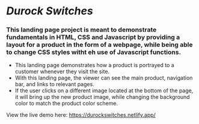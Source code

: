 # _Durock Switches_

### This landing page project is meant to demonstrate fundamentals in HTML, CSS and Javascript by providing a layout for a product in the form of a webpage, while being able to change CSS styles witht eh use of Javascript functions.

* This landing page demonstrates how a product is portrayed to a customer whenever they visit the site.
* With this landing page, the viewer can see the main product, navigation bar, and links to relevant pages. 
* If the user clicks on a different image located at the bottom of the page, it will bring up the new product image, while changing the background color to match the product color scheme.

View the live demo here: https://durockswitches.netlify.app/
